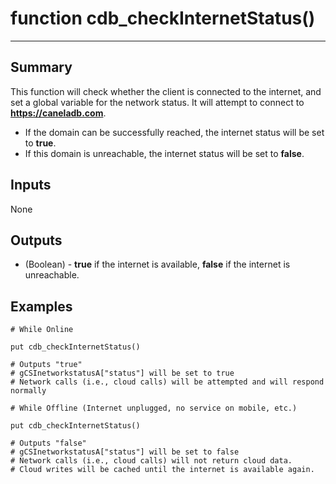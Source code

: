 # function cdb_checkInternetStatus()
---

## Summary
This function will check whether the client is connected to the internet, and set a global variable for the network status. It will attempt to connect to **https://caneladb.com**.
* If the domain can be successfully reached, the internet status will be set to **true**.
* If this domain is unreachable, the internet status will be set to **false**.

## Inputs
None

## Outputs
* (Boolean) - **true** if the internet is available, **false** if the internet is unreachable.

## Examples
```livecodeserver
# While Online

put cdb_checkInternetStatus()

# Outputs "true"
# gCSInetworkstatusA["status"] will be set to true
# Network calls (i.e., cloud calls) will be attempted and will respond normally

# While Offline (Internet unplugged, no service on mobile, etc.)

put cdb_checkInternetStatus()

# Outputs "false"
# gCSInetworkstatusA["status"] will be set to false
# Network calls (i.e., cloud calls) will not return cloud data.
# Cloud writes will be cached until the internet is available again.

``` 